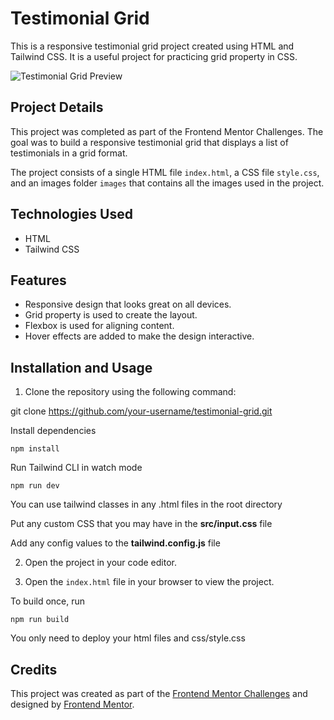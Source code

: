 # Testimonial Grid

This is a responsive testimonial grid project created using HTML and Tailwind CSS. It is a useful project for practicing grid property in CSS.

![Testimonial Grid Preview](./images/testimonial-grid-preview.png)

## Project Details

This project was completed as part of the Frontend Mentor Challenges. The goal was to build a responsive testimonial grid that displays a list of testimonials in a grid format.

The project consists of a single HTML file `index.html`, a CSS file `style.css`, and an images folder `images` that contains all the images used in the project.

## Technologies Used

- HTML
- Tailwind CSS

## Features

- Responsive design that looks great on all devices.
- Grid property is used to create the layout.
- Flexbox is used for aligning content.
- Hover effects are added to make the design interactive.

## Installation and Usage

1. Clone the repository using the following command:

git clone https://github.com/your-username/testimonial-grid.git


Install dependencies

```
npm install
```

Run Tailwind CLI in watch mode

```
npm run dev
```

You can use tailwind classes in any .html files in the root directory

Put any custom CSS that you may have in the **src/input.css** file

Add any config values to the **tailwind.config.js** file

2. Open the project in your code editor.

3. Open the `index.html` file in your browser to view the project.

To build once, run

```
npm run build
```
You only need to deploy your html files and css/style.css

## Credits

This project was created as part of the [Frontend Mentor Challenges](https://www.frontendmentor.io/challenges) and designed by [Frontend Mentor](https://www.frontendmentor.io/).
